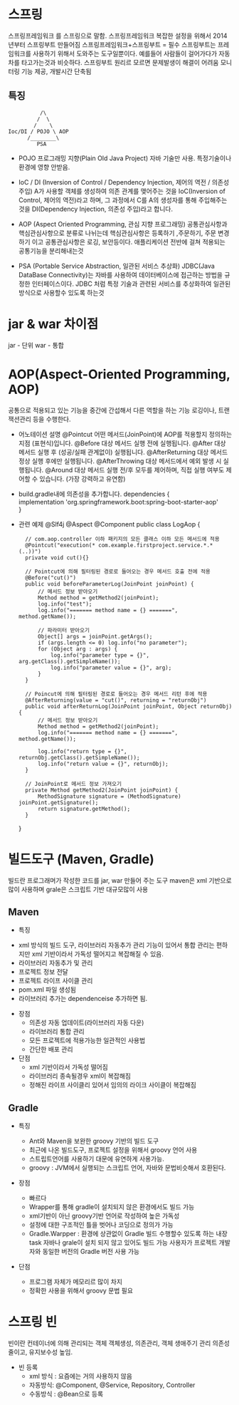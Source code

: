 
# 스프링
스프링프레임워크 를 스프링으로 말함.
스프링프레임워크 복잡한 설정을 위해서 2014년부터 스프링부트 만들어짐
스프링프레임워크+스프링부트 = 필수
스프링부트는 프레임워크를 사용하기 위해서 도와주는 도구일뿐이다.
예를들어 사람들이 걸어가다가 자동차를 타고가는것과 비슷하다.
스프링부트 원리르 모르면 문제발생이 해결이 어려움
모니터링 기능 제공, 개발시간 단축됨

## 특징   
              /\        
             /  \     
            /    \     
    Ioc/DI / POJO \ AOP      
          /________\     
             PSA       

* POJO 프로그래밍 지향(Plain Old Java Project) 자바 기술만 사용.
  특정기술이나 환경에 영향 안받음.

* IoC / DI (Inversion of Control / Dependency Injection, 제어의 역전 / 의존성 주입)
 A가 사용할 객체를 생성하여 의존 관계를 맺어주는 것을 IoC(Inversion of Control, 제어의 역전)라고 하며, 그 과정에서 C를 A의 생성자를 통해 주입해주는 것을 DI(Dependency Injection, 의존성 주입)라고 합니다.

* AOP (Aspect Oriented Programming, 관심 지향 프로그래밍)
  공통관심사항과 핵심관심사항으로 분류로 나뉘는데
  핵심관심사항은 등록하기 ,주문하기, 주문 변경하기 이고 공통관심사항은 로깅, 보안등이다.
  애플리케이션 전반에 걸쳐 적용되는 공통기능을 분리해내는것 

- PSA (Portable Service Abstraction, 일관된 서비스 추상화)
  JDBC(Java DataBase Connectivity)는 자바를 사용하여 데이터베이스에 접근하는 방법을 규정한 인터페이스이다.
  JDBC 처럼 특정 기술과 관련된 서비스를 추상화하여 일관된 방식으로 사용할수 있도록 하는것


# jar & war  차이점
jar - 단위
war - 통합

# AOP(Aspect-Oriented Programming, AOP)
공통으로 적용되고 있는 기능을 중간에 간섭해서 다른 역할을 하는 기능
로깅이나, 트랜잭션관리 등을 수행한다.

* 어노테이션	설명
@Pointcut	어떤 메서드(JoinPoint)에 AOP를 적용할지 정의하는 지점 (표현식)입니다.
@Before	대상 메서드 실행 전에 실행됩니다.
@After	대상 메서드 실행 후 (성공/실패 관계없이) 실행됩니다.
@AfterReturning	대상 메서드 정상 실행 후에만 실행됩니다.
@AfterThrowing	대상 메서드에서 예외 발생 시 실행됩니다.
@Around	대상 메서드 실행 전/후 모두를 제어하며, 직접 실행 여부도 제어할 수 있습니다. (가장 강력하고 유연함)

* build.gradle내에 의존성을 추가합니다.
    dependencies {   
        implementation 'org.springframework.boot:spring-boot-starter-aop'   
    }   

* 관련 예제
    @Slf4j
    @Aspect
    @Component
    public class LogAop {

        // com.aop.controller 이하 패키지의 모든 클래스 이하 모든 메서드에 적용
        @Pointcut("execution(* com.example.firstproject.service.*.*(..))")
        private void cut(){}

        // Pointcut에 의해 필터링된 경로로 들어오는 경우 메서드 호출 전에 적용
        @Before("cut()")
        public void beforeParameterLog(JoinPoint joinPoint) {
            // 메서드 정보 받아오기
            Method method = getMethod2(joinPoint);
            log.info("test");
            log.info("======= method name = {} =======", method.getName());

            // 파라미터 받아오기
            Object[] args = joinPoint.getArgs();
            if (args.length <= 0) log.info("no parameter");
            for (Object arg : args) {
                log.info("parameter type = {}", arg.getClass().getSimpleName());
                log.info("parameter value = {}", arg);
            }
        }

        // Poincut에 의해 필터링된 경로로 들어오는 경우 메서드 리턴 후에 적용
        @AfterReturning(value = "cut()", returning = "returnObj")
        public void afterReturnLog(JoinPoint joinPoint, Object returnObj) {
            // 메서드 정보 받아오기
            Method method = getMethod2(joinPoint);
            log.info("======= method name = {} =======", method.getName());

            log.info("return type = {}", returnObj.getClass().getSimpleName());
            log.info("return value = {}", returnObj);
        }

        // JoinPoint로 메서드 정보 가져오기
        private Method getMethod2(JoinPoint joinPoint) {
            MethodSignature signature = (MethodSignature) joinPoint.getSignature();
            return signature.getMethod();
        }

    }



# 빌드도구 (Maven, Gradle)
빌드란 프로그래머가 작성한 코드를  jar, war 만들어 주는 도구
maven은 xml 기반으로 많이 사용하며 grale은 스크립트 기반 대규모많이 사용
## Maven 
* 특징
- xml 방식의 빌드 도구, 라이브러리 자동추가 관리 기능이 있어서 통합 관리는 편하지만 xml 기반이라서 가독성 떨어지고 복잡해질 수 있음.
- 라이브러리 자동추가 및 관리
- 프로젝트 정보 전달
- 프로젝트 라이프 사이클 관리
- pom.xml 파일 생성됨
- 라이브러리 추가는 dependenceise 추가하면 됨.

* 장점
    - 의존성 자동 업데이트(라이브러리 자동 다운) 
    - 라이브러리 통합 관리
    - 모든 프로젝트에 적용가능한 일관적인 사용법
    - 간단한 배포 관리
* 단점
    - xml 기반이라서 가독성 떨어짐
    - 라이브러리 종속될경우 xml이 복잡해짐
    - 정해진 라이프 사이클리 있어서 임의의 라이크 사이클이 복잡해짐

## Gradle 
* 특징
    - Ant와 Maven을 보완한 groovy 기반의 빌드 도구
    - 최근에 나온 빌드도구,  프로젝트 설정을 위해서 groovy 언어 사용
    - 스트립트언어를 사용하기 대문에 유연하게 사용가능.
    - groovy : JVM에서 실행되는 스크립트 언어, 자바와 문법비슷해서 호환된다.

* 장점 
    - 빠르다
    - Wrapper를 통해 gradle이 설치되지 않은 환경에서도 빌드 가능
    - xml기반이 아닌 groovy기반 언어로 작성하여 높은 가독성
    - 설정에 대한 구조적인 틀을 벗어나 코딩으로 정의가 가능
    - Gradle.Warpper : 환경에 상관없이 Gradle 빌드 수행할수 있도록 하는 내장 task
        자바나 grale이 설치 되지 않고 있어도 빌드 가능
        사용자가 프로젝트 개발자와 동일한 버전의 Gradle 버전 사용 가능
* 단점
    -  프로그램 자체가 메모리르 많이 차지
    - 정확한 사용을 위해서 groovy 문법 필요


# 스프링 빈
빈이란 컨테이너에 의해 관리되는 객체
객체생성, 의존관리, 객체 생애주기 관리
의존성 줄이고, 유지보수성 높임.
* 빈 등록
  - xml 방식 : 요즘에는 거의 사용하지 않음
  - 자동방식: @Component, @Service, Repository, Controller
  - 수동방식 : @Bean으로 등록